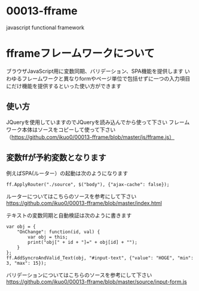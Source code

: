 # 00013-fframe
javascript functional framework

# fframeフレームワークについて
ブラウザJavaScript用に変数同期、バリデーション、SPA機能を提供します 
いわゆるフレームワークと異なりformやページ単位で包括せずに一つの入力項目にだけ機能を提供するといった使い方ができます

## 使い方
JQueryを使用していますのでJQueryを読み込んでから使って下さい
フレームワーク本体はソースをコピーして使って下さい（https://github.com/ikuo0/00013-fframe/blob/master/js/fframe.js）

## 変数ffが予約変数となります
例えばSPA(ルーター）の起動は次のようになります

```
ff.ApplyRouter("./source", $("body"), {"ajax-cache": false});
```

ルーターについてはこちらのソースを参考にして下さい
https://github.com/ikuo0/00013-fframe/blob/master/index.html

テキストの変数同期と自動検証は次のように書きます

```
var obj = {
    "OnChange": function(id, val) {
        var obj = this;
        print("obj[" + id + "]=" + obj[id] + "");
    }
};
ff.AddSyncroAndValid_Text(obj, "#input-text", {"value": "HOGE", "min": 3, "max": 15});
```

バリデーションについてはこちらのソースを参考にして下さい
https://github.com/ikuo0/00013-fframe/blob/master/source/input-form.js

